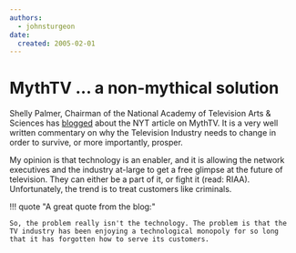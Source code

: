 ```yaml
---
authors:
  - johnsturgeon
date:
  created: 2005-02-01
---
```


# MythTV ... a non-mythical solution

Shelly Palmer, Chairman of the National Academy of Television Arts & Sciences has [blogged](http://advancedmediacommittee.typepad.com/emmyadvancedmedia/2005/01/mythtv_a_nonmyt.html) about the NYT article on MythTV. It is a very well written commentary on why the Television Industry needs to change in order to survive, or more importantly, prosper.  
<!-- more -->

My opinion is that technology is an enabler, and it is allowing the network executives and the industry at-large to get a free glimpse at the future of television. They can either be a part of it, or fight it (read: RIAA). Unfortunately, the trend is to treat customers like criminals.

!!! quote "A great quote from the blog:"

    So, the problem really isn't the technology. The problem is that the TV industry has been enjoying a technological monopoly for so long that it has forgotten how to serve its customers.
